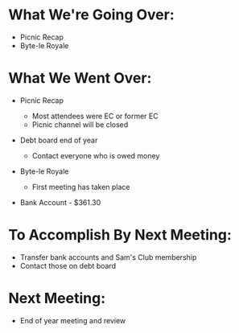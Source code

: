 # What We're Going Over:
- Picnic Recap
- Byte-le Royale

# What We Went Over:  

- Picnic Recap
	- Most attendees were EC or former EC
	- Picnic channel will be closed 

- Debt board end of year 
	- Contact everyone who is owed money

- Byte-le Royale
	- First meeting has taken place

- Bank Account - $361.30

# To Accomplish By Next Meeting:  
- Transfer bank accounts and Sam's Club membership
- Contact those on debt board

# Next Meeting:
- End of year meeting and review 

